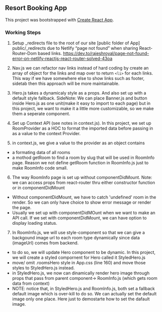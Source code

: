 ## Resort Booking App

This project was bootstrapped with [Create React App](https://github.com/facebook/create-react-app).

### Working Steps
1. Setup _redirects file to the root of our site [public folder of App] public/_redirects due to
Netlify “page not found” when sharing React-Router-Dom based links. https://dev.to/rajeshroyal/page-not-found-error-on-netlify-reactjs-react-router-solved-43oa 

2. Nav.js we can refactor nav links instead of hard coding by create an array of object for the links and map over to return ```<li>``` for each links. This way if we have somewhere else to show links such as footer, sidetab then this approach will be more maintainable.

3. Hero.js takes a dynamicaly style as a props. And also set up with a default style fallback. 
SideNote: We can place Banner.js and button inside Hero.js as one unit(make it easy to import to each page) but in this project, we want to make it a little more customizable, so we make them a seperate component.

4. Set up Context API (see notes in context.js). In this project, we set up RoomProvider as a HOC to format the imported data before passing in as a value to the context Provider.

5. in context.js, we give a value to the provider as an object contains 
- a formating data of all rooms
- a mothod getRoom to find a room by slug that will be used in RoomInfo page. Reason we not define getRoom function in RoomInfo.js just to make RoomInfo code small.

6. The way RoomInfo page is set up without componentDidMount. Note: we can access props from react-router thru either constructor function or in componentDidMount
- Without componentDidMount, we have to catch 'undefined' room in the render. So we can only have choice to show error message or render the page.
- Usually we set up with componentDidMOunt when we want to make an API call. If we set with componentDidMount, we can have option to display loading status.

7. In RoomInfo.js, we will use style-component so that we can give a backgound image url to each room type dynamically since data (imageUrl) comes from backend.
- to do so, we will update Hero component to be dynamic. In this project, we will create a styled compornent for Hero called it StyledHero.js
- move/ omit .roomsHero style in App.css (line 160) and move those styles to StyledHero.js instead.
- in StyledHero.js, we now can dinamically render hero image through props that pass from parent component-> RoomInfo.js (which gets room data from context)
- NOTE: notice that, in StyledHero.js and RoomInfo.js, both set a fallback default image which is over-kill to do so. We can actually set the default image only one place. Here just to demostarte how to set the dafault image.